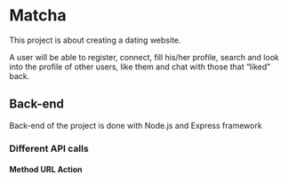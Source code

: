 # Matcha
This project is about creating a dating website.

A user will be able to register, connect, fill his/her profile, search and look into
the profile of other users, like them and chat with those that “liked” back.


## Back-end
Back-end of the project is done with Node.js and Express framework

### Different API calls
#### Method       URL             Action
